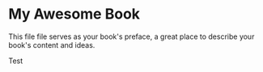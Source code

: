 # My Awesome Book

This file file serves as your book's preface, a great place to describe your book's content and ideas.





Test



